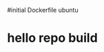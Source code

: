 #initial Dockerfile ubuntu

<!DOCTYPE html>
<html>
<head>
	<title></title>
</head>
<body>
<h1>hello repo build</h1>
</body>
</html>